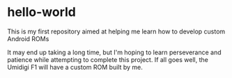 # hello-world
This is my first repository aimed at helping me learn how to develop custom Android ROMs

It may end up taking a long time, but I'm hoping to learn perseverance and patience while attempting to complete this project. If all goes well, the Umidigi F1 will have a custom ROM built by me.

